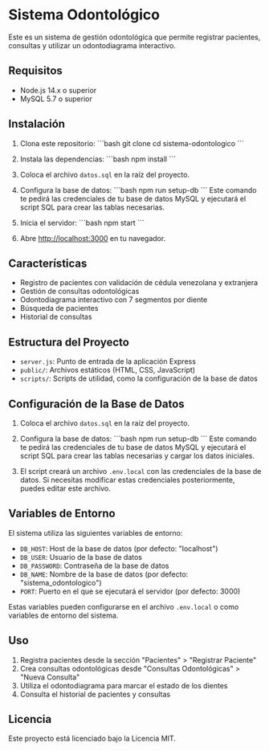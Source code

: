 # Sistema Odontológico

Este es un sistema de gestión odontológica que permite registrar pacientes, consultas y utilizar un odontodiagrama interactivo.

## Requisitos

- Node.js 14.x o superior
- MySQL 5.7 o superior

## Instalación

1. Clona este repositorio:
\`\`\`bash
git clone <url-del-repositorio>
cd sistema-odontologico
\`\`\`

2. Instala las dependencias:
\`\`\`bash
npm install
\`\`\`

3. Coloca el archivo `datos.sql` en la raíz del proyecto.

4. Configura la base de datos:
\`\`\`bash
npm run setup-db
\`\`\`
Este comando te pedirá las credenciales de tu base de datos MySQL y ejecutará el script SQL para crear las tablas necesarias.

5. Inicia el servidor:
\`\`\`bash
npm start
\`\`\`

6. Abre [http://localhost:3000](http://localhost:3000) en tu navegador.

## Características

- Registro de pacientes con validación de cédula venezolana y extranjera
- Gestión de consultas odontológicas
- Odontodiagrama interactivo con 7 segmentos por diente
- Búsqueda de pacientes
- Historial de consultas

## Estructura del Proyecto

- `server.js`: Punto de entrada de la aplicación Express
- `public/`: Archivos estáticos (HTML, CSS, JavaScript)
- `scripts/`: Scripts de utilidad, como la configuración de la base de datos

## Configuración de la Base de Datos

1. Coloca el archivo `datos.sql` en la raíz del proyecto.

2. Configura la base de datos:
\`\`\`bash
npm run setup-db
\`\`\`
Este comando te pedirá las credenciales de tu base de datos MySQL y ejecutará el script SQL para crear las tablas necesarias y cargar los datos iniciales.

3. El script creará un archivo `.env.local` con las credenciales de la base de datos. Si necesitas modificar estas credenciales posteriormente, puedes editar este archivo.

## Variables de Entorno

El sistema utiliza las siguientes variables de entorno:

- `DB_HOST`: Host de la base de datos (por defecto: "localhost")
- `DB_USER`: Usuario de la base de datos
- `DB_PASSWORD`: Contraseña de la base de datos
- `DB_NAME`: Nombre de la base de datos (por defecto: "sistema_odontologico")
- `PORT`: Puerto en el que se ejecutará el servidor (por defecto: 3000)

Estas variables pueden configurarse en el archivo `.env.local` o como variables de entorno del sistema.

## Uso

1. Registra pacientes desde la sección "Pacientes" > "Registrar Paciente"
2. Crea consultas odontológicas desde "Consultas Odontológicas" > "Nueva Consulta"
3. Utiliza el odontodiagrama para marcar el estado de los dientes
4. Consulta el historial de pacientes y consultas

## Licencia

Este proyecto está licenciado bajo la Licencia MIT.

